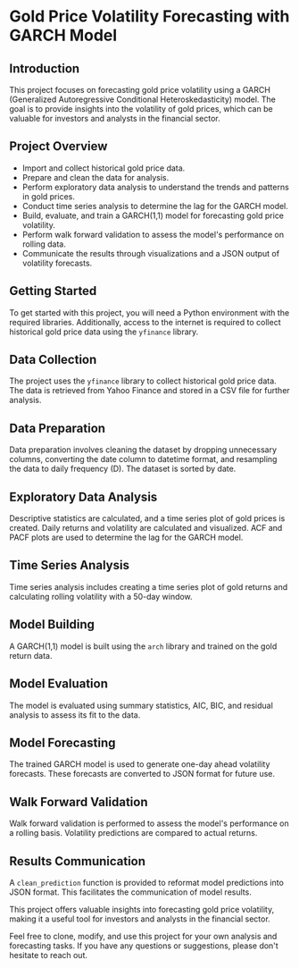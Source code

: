 # Gold Price Volatility Forecasting with GARCH Model

## Introduction
This project focuses on forecasting gold price volatility using a GARCH (Generalized Autoregressive Conditional Heteroskedasticity) model. The goal is to provide insights into the volatility of gold prices, which can be valuable for investors and analysts in the financial sector.

## Project Overview
- Import and collect historical gold price data.
- Prepare and clean the data for analysis.
- Perform exploratory data analysis to understand the trends and patterns in gold prices.
- Conduct time series analysis to determine the lag for the GARCH model.
- Build, evaluate, and train a GARCH(1,1) model for forecasting gold price volatility.
- Perform walk forward validation to assess the model's performance on rolling data.
- Communicate the results through visualizations and a JSON output of volatility forecasts.

## Getting Started
To get started with this project, you will need a Python environment with the required libraries. Additionally, access to the internet is required to collect historical gold price data using the `yfinance` library.

## Data Collection
The project uses the `yfinance` library to collect historical gold price data. The data is retrieved from Yahoo Finance and stored in a CSV file for further analysis.

## Data Preparation
Data preparation involves cleaning the dataset by dropping unnecessary columns, converting the date column to datetime format, and resampling the data to daily frequency (D). The dataset is sorted by date.

## Exploratory Data Analysis
Descriptive statistics are calculated, and a time series plot of gold prices is created. Daily returns and volatility are calculated and visualized. ACF and PACF plots are used to determine the lag for the GARCH model.

## Time Series Analysis
Time series analysis includes creating a time series plot of gold returns and calculating rolling volatility with a 50-day window.

## Model Building
A GARCH(1,1) model is built using the `arch` library and trained on the gold return data.

## Model Evaluation
The model is evaluated using summary statistics, AIC, BIC, and residual analysis to assess its fit to the data.

## Model Forecasting
The trained GARCH model is used to generate one-day ahead volatility forecasts. These forecasts are converted to JSON format for future use.

## Walk Forward Validation
Walk forward validation is performed to assess the model's performance on a rolling basis. Volatility predictions are compared to actual returns.

## Results Communication
A `clean_prediction` function is provided to reformat model predictions into JSON format. This facilitates the communication of model results.

This project offers valuable insights into forecasting gold price volatility, making it a useful tool for investors and analysts in the financial sector.

Feel free to clone, modify, and use this project for your own analysis and forecasting tasks. If you have any questions or suggestions, please don't hesitate to reach out.
